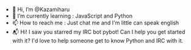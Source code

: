 - 👋 Hi, I’m @Kazamiharu
- 🌱 I’m currently learning : JavaScript and Python
- 📫 How to reach me : Just chat me and I'm little can speak english
- 📬 Hi! I saw you starred my IRC bot pybot! Can I help you get started with it? I'd love to help someone get to know Python and IRC with it.

<!---
Kazamiharu/Kazamiharu is a ✨ special ✨ repository because its `README.md` (this file) appears on your GitHub profile.
You can click the Preview link to take a look at your changes.
--->
